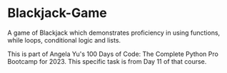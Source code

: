 # Blackjack-Game
A game of Blackjack which demonstrates proficiency in using functions, while loops, conditional logic and lists. 

This is part of Angela Yu's 100 Days of Code: The Complete Python Pro Bootcamp for 2023. This specific task is from Day 11 of that course.

